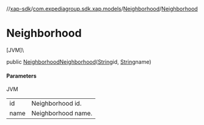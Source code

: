 //[xap-sdk](../../../index.md)/[com.expediagroup.sdk.xap.models](../index.md)/[Neighborhood](index.md)/[Neighborhood](-neighborhood.md)

# Neighborhood

[JVM]\

public [Neighborhood](index.md)[Neighborhood](-neighborhood.md)([String](https://docs.oracle.com/javase/8/docs/api/java/lang/String.html)id, [String](https://docs.oracle.com/javase/8/docs/api/java/lang/String.html)name)

#### Parameters

JVM

| | |
|---|---|
| id | Neighborhood id. |
| name | Neighborhood name. |
